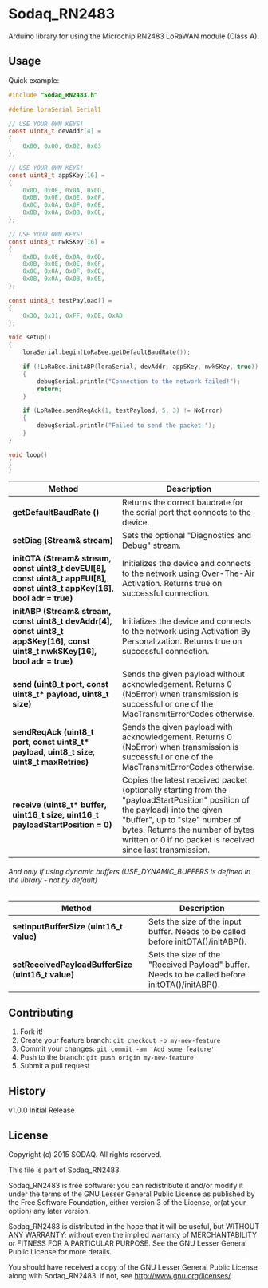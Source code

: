 # Sodaq_RN2483

Arduino library for using the Microchip RN2483 LoRaWAN module (Class A).

## Usage

Quick example:

```c
#include "Sodaq_RN2483.h"

#define loraSerial Serial1

// USE YOUR OWN KEYS!
const uint8_t devAddr[4] = 
{
	0x00, 0x00, 0x02, 0x03
};

// USE YOUR OWN KEYS!
const uint8_t appSKey[16] =
{
	0x0D, 0x0E, 0x0A, 0x0D,
	0x0B, 0x0E, 0x0E, 0x0F,
	0x0C, 0x0A, 0x0F, 0x0E,
	0x0B, 0x0A, 0x0B, 0x0E,
};

// USE YOUR OWN KEYS!
const uint8_t nwkSKey[16] =
{
	0x0D, 0x0E, 0x0A, 0x0D,
	0x0B, 0x0E, 0x0E, 0x0F,
	0x0C, 0x0A, 0x0F, 0x0E,
	0x0B, 0x0A, 0x0B, 0x0E,
};

const uint8_t testPayload[] = 
{
	0x30, 0x31, 0xFF, 0xDE, 0xAD
};

void setup()
{
	loraSerial.begin(LoRaBee.getDefaultBaudRate());

	if (!LoRaBee.initABP(loraSerial, devAddr, appSKey, nwkSKey, true))
	{
		debugSerial.println("Connection to the network failed!");
		return;
	}

	if (LoRaBee.sendReqAck(1, testPayload, 5, 3) != NoError)
	{
		debugSerial.println("Failed to send the packet!");
	}
}

void loop()
{
}

```

Method|Description
------|------
**getDefaultBaudRate ()**|Returns the correct baudrate for the serial port that connects to the device.
**setDiag (Stream& stream)**|Sets the optional "Diagnostics and Debug" stream.
**initOTA (Stream& stream, const uint8_t devEUI[8], const uint8_t appEUI[8], const uint8_t appKey[16], bool adr = true)**|Initializes the device and connects to the network using Over-The-Air Activation. Returns true on successful connection.
**initABP (Stream& stream, const uint8_t devAddr[4], const uint8_t appSKey[16], const uint8_t nwkSKey[16], bool adr = true)**|Initializes the device and connects to the network using Activation By Personalization. Returns true on successful connection.
**send (uint8_t port, const uint8_t\* payload, uint8_t size)**|Sends the given payload without acknowledgement. Returns 0 (NoError) when transmission is successful or one of the MacTransmitErrorCodes otherwise.
**sendReqAck (uint8_t port, const uint8_t\* payload, uint8_t size, uint8_t maxRetries)**|Sends the given payload with acknowledgement. Returns 0 (NoError) when transmission is successful or one of the MacTransmitErrorCodes otherwise.
**receive (uint8_t\* buffer, uint16_t size, uint16_t payloadStartPosition = 0)**|Copies the latest received packet (optionally starting from the "payloadStartPosition" position of the payload) into the given "buffer", up to "size" number of bytes. Returns the number of bytes written or 0 if no packet is received since last transmission.

###### And only if using dynamic buffers (USE_DYNAMIC_BUFFERS is defined in the library - not by default)
Method|Description
------|------
**setInputBufferSize (uint16_t value)**|Sets the size of the input buffer. Needs to be called before initOTA()/initABP().
**setReceivedPayloadBufferSize (uint16_t value)**|Sets the size of the "Received Payload" buffer. Needs to be called before initOTA()/initABP().


## Contributing

1. Fork it!
2. Create your feature branch: `git checkout -b my-new-feature`
3. Commit your changes: `git commit -am 'Add some feature'`
4. Push to the branch: `git push origin my-new-feature`
5. Submit a pull request

## History

v1.0.0 Initial Release

## License

Copyright (c) 2015 SODAQ. All rights reserved.

This file is part of Sodaq_RN2483.

Sodaq_RN2483 is free software: you can redistribute it and/or modify
it under the terms of the GNU Lesser General Public License as
published by the Free Software Foundation, either version 3 of
the License, or(at your option) any later version.

Sodaq_RN2483 is distributed in the hope that it will be useful,
but WITHOUT ANY WARRANTY; without even the implied warranty of
MERCHANTABILITY or FITNESS FOR A PARTICULAR PURPOSE. See the
GNU Lesser General Public License for more details.

You should have received a copy of the GNU Lesser General Public
License along with Sodaq_RN2483.  If not, see
<http://www.gnu.org/licenses/>.
